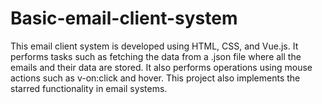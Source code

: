 # Basic-email-client-system

This email client system is developed using HTML, CSS, and Vue.js. It performs tasks such as fetching the data from a .json file where all the emails and their data are stored. It also performs operations using mouse actions such as v-on:click and hover. This project also implements the starred functionality in email systems.
